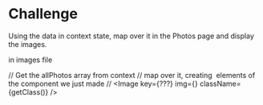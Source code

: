 # Challenge

Using the data in context state, map over it in the Photos page and display the images.

in images file

// Get the allPhotos array from context
// map over it, creating <Image /> elements of the component we just made
// <Image key={???} img={<full image object here>} className={getClass(<index of image>)} />
